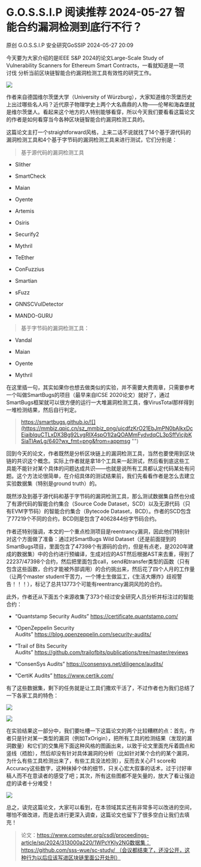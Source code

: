 #  G.O.S.S.I.P 阅读推荐 2024-05-27 智能合约漏洞检测到底行不行？   
原创 G.O.S.S.I.P  安全研究GoSSIP   2024-05-27 20:09  
  
今天要为大家介绍的是IEEE S&P 2024的论文Large-Scale Study of Vulnerability Scanners for Ethereum Smart Contracts，一看就知道是一项   
讨伐 分析当前区块链智能合约漏洞检测工具有效性的研究工作。  
  
![](https://mmbiz.qpic.cn/sz_mmbiz_png/uicdfzKrO21EbJmPN0bAlkxDcEiaiblquCTHNpybepotKAoo4tnOcI5Bicq23gRTnjVpWv0gyjHpsicoEIFeV0M3udQ/640?wx_fmt=png&from=appmsg "")  
  
作者来自德国维尔茨堡大学（University of Würzburg），大家知道维尔茨堡历史上出过哪些名人吗？近代原子物理学史上两个大名鼎鼎的人物——伦琴和海森堡就是维尔茨堡人。看起来这个地方的人特别能够看穿，所以今天我们要看看这篇论文的作者是如何看穿当今各种区块链智能合约漏洞检测工具的。  
  
这篇论文主打一个straightforward风格，上来二话不说就找了14个基于源代码的漏洞检测工具和4个基于字节码的漏洞检测工具来进行测试，它们分别是：  
> 基于源代码的漏洞检测工具  
  
- Slither  
  
- SmartCheck  
  
- Maian  
  
- Oyente  
  
- Artemis  
  
- Osiris  
  
- Securify2  
  
- Mythril  
  
- TeEther  
  
- ConFuzzius  
  
- Smartian  
  
- sFuzz  
  
- GNNSCVulDetector  
  
- MANDO-GURU  
  
> 基于字节码的漏洞检测工具：  
  
- Vandal  
  
- Maian  
  
- Oyente  
  
- Mythril  
  
在这里插一句，其实如果你也想去做类似的实验，并不需要大费周章，只需要参考一个叫做SmartBugs的项目（最早来自ICSE 2020论文）就好了，通过SmartBugs框架就可以很方便的运行一大堆漏洞检测工具，像VirusTotal那样得到一堆检测结果，然后自行判定。  
> https://smartbugs.github.io/![](https://mmbiz.qpic.cn/sz_mmbiz_png/uicdfzKrO21EbJmPN0bAlkxDcEiaiblquCTLxDX3Bg92LygRIX4spO1I2aQOAMmFydvdqCL3pSffVicjbKSiaTlAwLg/640?wx_fmt=png&from=appmsg "")  
  
  
  
回到今天的论文，作者既然是分析区块链上的漏洞检测工具，当然也要使用到区块链的共识这个概念。实际上作者就是拿18个工具来一起测试，然后看到底这些工具能不能针对某个具体的问题达成共识——也就是说所有工具都认定代码某处有问题。这个方法论很简单，在介绍具体的测试结果前，我们先看看作者是怎么去建立实验数据集（特别是ground truth）的。  
  
既然涉及到基于源代码和基于字节码的漏洞检测工具，那么测试数据集自然也分成了有源代码的智能合约集合（Source Code Dataset，SCD）以及无源代码（只有EVM字节码）的智能合约集合（Bytecode Dataset，BCD）。作者的SCD包含了77219个不同的合约，BCD则是包含了4062844份字节码合约。  
  
作者还特别强调，本文的一个重点检测项目是reentrancy漏洞，因此他们特别针对这个方面做了准备：通过对SmartBugs Wild Dataset（还是前面提到的SmartBugs项目，里面包含了47398个有源码的合约，但是有点老，是2020年建成的数据集）中的合约进行预编译，生成对应的AST然后根据AST来去重，得到了22237/47398个合约，然后把里面包含call，send和transfer类型的函数（只有包含这些函数，合约才能被外部调用）的合约挑出来，然后花了四个人月的工作量（让两个master student干苦力，一个博士生做监工，《生活大爆炸》歧视警告！！！），标记了总共13773个可能有reentrancy漏洞风险的合约。  
  
此外，作者还从下面五个来源收集了373个经过安全研究人员分析并标注过的智能合约：  
- “Quantstamp Security Audits” https://certificate.quantstamp.com/  
  
- “OpenZeppelin Security Audits” https://blog.openzeppelin.com/security-audits/  
  
- “Trail of Bits Security Audits” https://github.com/trailofbits/publications/tree/master/reviews  
  
- “ConsenSys Audits” https://consensys.net/diligence/audits/  
  
- “CertiK Audits” https://www.certik.com/  
  
有了这些数据集，剩下的任务就是让工具们撒欢干活了，不过作者也为我们总结了一下各家工具的特色：  
  
![](https://mmbiz.qpic.cn/sz_mmbiz_png/uicdfzKrO21EbJmPN0bAlkxDcEiaiblquCTeDh0ia4xjJCgeZTIJ54p27PVFrt33tficIAXLqpvnDYYbFVicZibfW2xYQ/640?wx_fmt=png&from=appmsg "")  
  
![](https://mmbiz.qpic.cn/sz_mmbiz_png/uicdfzKrO21EbJmPN0bAlkxDcEiaiblquCTVJZaI5icWRmp158yCXeY2BM4ibE5qQ4ABicX0lsVwmyOI599tLhczhibqQ/640?wx_fmt=png&from=appmsg "")  
  
在实验结果这一部分中，我们要吐槽一下这篇论文的两个比较糟糕的点：首先，作者只是针对某一类型的漏洞（例如TxOrigin），把所有工具的检测结果（发现的漏洞数量）和它们的交集用下面这种风格的图画出来，以致于论文里面充斥着圆点和竖线（捂脸），然后却没有针对具体漏洞的分析（比如针对某个合约的某个漏洞，为什么有些工具检测出来了，有些工具没法检测），反而去关心F1 score和Accuracy这些数字，这种抹掉个体的细节，只关心宏大叙事的话术，过于讨好审稿人而不在意读者的感受了吧；其次，所有这些图都不是矢量的，放大了看让强迫症的读者十分难受！  
  
![](https://mmbiz.qpic.cn/sz_mmbiz_png/uicdfzKrO21EbJmPN0bAlkxDcEiaiblquCTwWMOFjWKzXx52rLZXIk3EAEQ6TBCfQdM0sicKLQicicumsy9ibNk3Q9eSQ/640?wx_fmt=png&from=appmsg "")  
  
总之，读完这篇论文，大家可以看到，在本领域其实还有非常多可以改进的空间，哪怕不做改进，而是去进行更深入调查，这篇论文也留下了很多空白让我们去填充！  
> 论文：https://www.computer.org/csdl/proceedings-article/sp/2024/313000a220/1WPcYKIy2NG数据集：https://github.com/sss-wue/sc-study/ （会议都结束了，还没公开，这种行为以后应该写进区块链里面公开处刑）  
  
  
  
